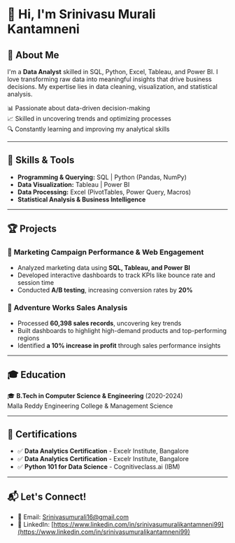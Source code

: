 # 👋 Hi, I'm Srinivasu Murali Kantamneni

## 🚀 About Me
I'm a **Data Analyst** skilled in SQL, Python, Excel, Tableau, and Power BI. I love transforming raw data into meaningful insights that drive business decisions. My expertise lies in data cleaning, visualization, and statistical analysis.

📊 Passionate about data-driven decision-making  
📈 Skilled in uncovering trends and optimizing processes  
🔍 Constantly learning and improving my analytical skills  

---

## 🔧 Skills & Tools
- **Programming & Querying:** SQL | Python (Pandas, NumPy)  
- **Data Visualization:** Tableau | Power BI  
- **Data Processing:** Excel (PivotTables, Power Query, Macros)  
- **Statistical Analysis & Business Intelligence**  

---

## 🏆 Projects
### 📌 **Marketing Campaign Performance & Web Engagement**
- Analyzed marketing data using **SQL, Tableau, and Power BI**  
- Developed interactive dashboards to track KPIs like bounce rate and session time  
- Conducted **A/B testing**, increasing conversion rates by **20%**  

### 📌 **Adventure Works Sales Analysis**
- Processed **60,398 sales records**, uncovering key trends  
- Built dashboards to highlight high-demand products and top-performing regions  
- Identified **a 10% increase in profit** through sales performance insights  

---

## 🎓 Education
🎓 **B.Tech in Computer Science & Engineering** (2020-2024)  
Malla Reddy Engineering College & Management Science  

---

## 📜 Certifications
- ✅ **Data Analytics Certification** - Excelr Institute, Bangalore
- ✅ **Data Analytics Certification** - Excelr Institute, Bangalore
- ✅ **Python 101 for Data Science** - Cognitiveclass.ai (IBM)  

---

## 📬 Let's Connect!
- 📧 Email: [Srinivasumurali16@gmail.com](Srinivasumurali16@gmail.com)  
- 💼 LinkedIn: [https://www.linkedin.com/in/srinivasumuralikantamneni99](https://www.linkedin.com/in/srinivasumuralikantamneni99)

<!---
Srinivasu16/Srinivasu16 is a ✨ special ✨ repository because its `README.md` (this file) appears on your GitHub profile.
You can click the Preview link to take a look at your changes.
--->

